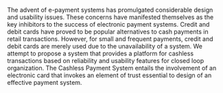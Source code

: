 The advent of e-payment systems has promulgated considerable design and usability issues. These concerns have manifested themselves as the key inhibitors to the success of electronic payment systems. Credit and debit cards have proved to be popular alternatives to cash payments in retail transactions. However, for small and frequent payments, credit and debit cards are merely used due to the unavailability of a system. We attempt to propose a system that provides a platform for cashless transactions based on reliability and usability features for closed loop organization. The Cashless Payment System entails the involvement of an electronic card that invokes an element of trust essential to design of an effective payment system.

